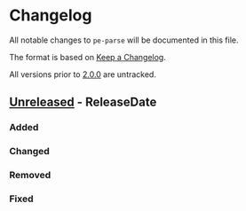# Changelog

All notable changes to `pe-parse` will be documented in this file.

The format is based on [Keep a Changelog](https://keepachangelog.com/en/1.0.0/).

All versions prior to [2.0.0] are untracked.

## [Unreleased] - ReleaseDate

### Added

### Changed

### Removed

### Fixed

<!-- Release URLs -->
[Unreleased]: https://github.com/trailofbits/pe-parse/compare/v2.0.0...HEAD
[2.0.0]: https://github.com/trailofbits/pe-parse/compare/v1.3.0...v2.0.0

